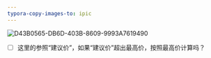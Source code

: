 ```yaml
---
typora-copy-images-to: ipic
---
```




![D43B0565-DB6D-403B-8609-9993A7619490](http://o6ul1xz4z.bkt.clouddn.com/2018-02-17-D43B0565-DB6D-403B-8609-9993A7619490.png)

- [ ] 这里的参照“建议价”，如果“建议价”超出最高价，按照最高价计算吗？

